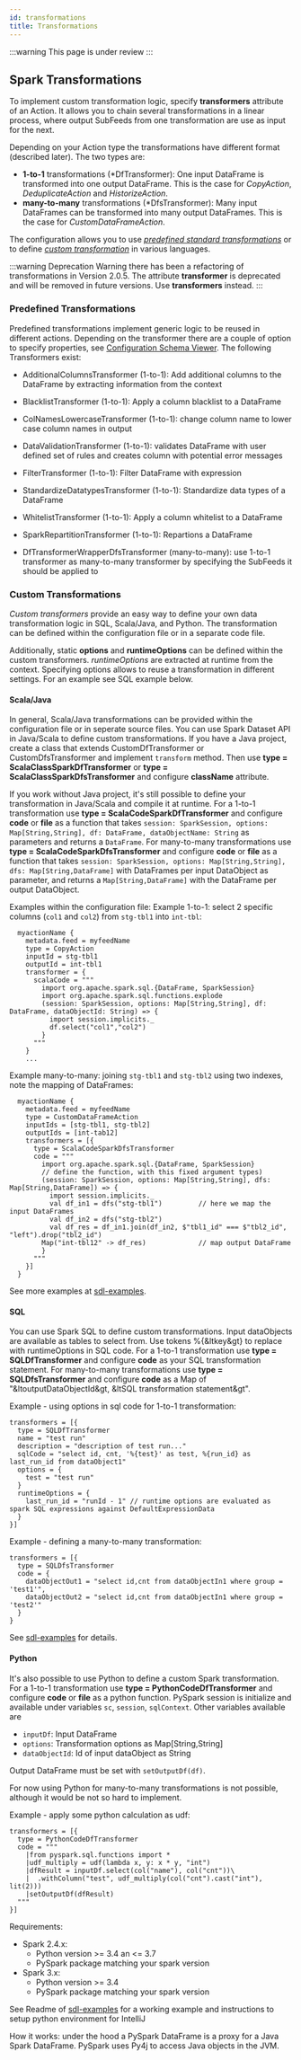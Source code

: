 ```yaml
---
id: transformations
title: Transformations
---
```


:::warning
This page is under review 
:::

## Spark Transformations
To implement custom transformation logic, specify **transformers** attribute of an Action. 
It allows you to chain several transformations in a linear process, where output SubFeeds from one transformation are use as input for the next.  

Depending on your Action type the transformations have different format (described later). The two types are:

* **1-to-1** transformations (\*DfTransformer): One input DataFrame is transformed into one output DataFrame. This is the case for *CopyAction*, *DeduplicateAction* and *HistorizeAction*.
* **many-to-many** transformations (\*DfsTransformer): Many input DataFrames can be transformed into many output DataFrames. This is the case for *CustomDataFrameAction*.

The configuration allows you to use [*predefined standard transformations*](#predefined-transformations) or to define [*custom transformation*](#custom-transformations) in various languages.

:::warning Deprecation Warning
 there has been a refactoring of transformations in Version 2.0.5. The attribute **transformer** is deprecated and will be removed in future versions. Use **transformers** instead.
:::


### Predefined Transformations
Predefined transformations implement generic logic to be reused in different actions. 
Depending on the transformer there are a couple of option to specify properties, see [Configuration Schema Viewer](../../JsonSchemaViewer).
The following Transformers exist:

* AdditionalColumnsTransformer (1-to-1): Add additional columns to the DataFrame by extracting information from the context
* BlacklistTransformer (1-to-1): Apply a column blacklist to a DataFrame
* ColNamesLowercaseTransformer (1-to-1): change column name to lower case column names in output
* DataValidationTransformer (1-to-1): validates DataFrame with user defined set of rules and creates column with potential error messages
* FilterTransformer (1-to-1): Filter DataFrame with expression
* StandardizeDatatypesTransformer (1-to-1): Standardize data types of a DataFrame
* WhitelistTransformer (1-to-1): Apply a column whitelist to a DataFrame
* SparkRepartitionTransformer (1-to-1): Repartions a DataFrame

* DfTransformerWrapperDfsTransformer (many-to-many): use 1-to-1 transformer as many-to-many transformer by specifying the SubFeeds it should be applied to
<!-- TODO show one example of an predefined transformation -->


### Custom Transformations
*Custom transformers* provide an easy way to define your own data transformation logic in SQL, Scala/Java, and Python.
The transformation can be defined within the configuration file or in a separate code file. 

Additionally, static **options** and **runtimeOptions** can be defined within the custom transformers. *runtimeOptions* are extracted at runtime from the context.
Specifying options allows to reuse a transformation in different settings. For an example see SQL example below.

#### Scala/Java
In general, Scala/Java transformations can be provided within the configuration file or in seperate source files. 
You can use Spark Dataset API in Java/Scala to define custom transformations.
If you have a Java project, create a class that extends CustomDfTransformer or CustomDfsTransformer and implement `transform` method.
Then use **type = ScalaClassSparkDfTransformer** or **type = ScalaClassSparkDfsTransformer** and configure **className** attribute.

If you work without Java project, it's still possible to define your transformation in Java/Scala and compile it at runtime.
For a 1-to-1 transformation use **type = ScalaCodeSparkDfTransformer** and configure **code** or **file** as a function that takes `session: SparkSession, options: Map[String,String], df: DataFrame, dataObjectName: String` as parameters and returns a `DataFrame`.
For many-to-many transformations use **type = ScalaCodeSparkDfsTransformer** and configure **code** or **file** as a function that takes `session: SparkSession, options: Map[String,String], dfs: Map[String,DataFrame]` with DataFrames per input DataObject as parameter, and returns a `Map[String,DataFrame]` with the DataFrame per output DataObject.

Examples within the configuration file:
Example 1-to-1: select 2 specific columns (`col1` and `col2`) from `stg-tbl1` into `int-tbl`:
```
  myactionName {
    metadata.feed = myfeedName
    type = CopyAction
    inputId = stg-tbl1
    outputId = int-tbl1
    transformer = {
      scalaCode = """
        import org.apache.spark.sql.{DataFrame, SparkSession}
        import org.apache.spark.sql.functions.explode
        (session: SparkSession, options: Map[String,String], df: DataFrame, dataObjectId: String) => {
          import session.implicits._
          df.select("col1","col2")
        }
      """
    }
    ...
```

Example many-to-many: joining `stg-tbl1` and `stg-tbl2` using two indexes, note the mapping of DataFrames:

```
  myactionName {
    metadata.feed = myfeedName
    type = CustomDataFrameAction
    inputIds = [stg-tbl1, stg-tbl2]
    outputIds = [int-tab12]
    transformers = [{
      type = ScalaCodeSparkDfsTransformer
      code = """
        import org.apache.spark.sql.{DataFrame, SparkSession}
        // define the function, with this fixed argument types)
        (session: SparkSession, options: Map[String,String], dfs: Map[String,DataFrame]) => {
          import session.implicits._
          val df_in1 = dfs("stg-tbl1")         // here we map the input DataFrames
          val df_in2 = dfs("stg-tbl2")
          val df_res = df_in1.join(df_in2, $"tbl1_id" === $"tbl2_id", "left").drop("tbl2_id")
        Map("int-tbl12" -> df_res)             // map output DataFrame
        }
      """
    }]
  }
```

See more examples at [sdl-examples](https://github.com/smart-data-lake/sdl-examples).

#### SQL
You can use Spark SQL to define custom transformations.
Input dataObjects are available as tables to select from. Use tokens %{&ltkey&gt} to replace with runtimeOptions in SQL code.
For a 1-to-1 transformation use **type = SQLDfTransformer** and configure **code** as your SQL transformation statement.
For many-to-many transformations use **type = SQLDfsTransformer** and configure **code** as a Map of "&ltoutputDataObjectId&gt, &ltSQL transformation statement&gt".

Example - using options in sql code for 1-to-1 transformation:
```
transformers = [{
  type = SQLDfTransformer
  name = "test run"
  description = "description of test run..."
  sqlCode = "select id, cnt, '%{test}' as test, %{run_id} as last_run_id from dataObject1"
  options = {
    test = "test run"
  }
  runtimeOptions = {
    last_run_id = "runId - 1" // runtime options are evaluated as spark SQL expressions against DefaultExpressionData
  }
}]
```

Example - defining a many-to-many transformation:
```
transformers = [{
  type = SQLDfsTransformer
  code = {
    dataObjectOut1 = "select id,cnt from dataObjectIn1 where group = 'test1'",
    dataObjectOut2 = "select id,cnt from dataObjectIn1 where group = 'test2'"
  }
}
```

See [sdl-examples](https://github.com/smart-data-lake/sdl-examples) for details.

#### Python
It's also possible to use Python to define a custom Spark transformation.
For a 1-to-1 transformation use **type = PythonCodeDfTransformer** and configure **code** or **file** as a python function.
PySpark session is initialize and available under variables `sc`, `session`, `sqlContext`.
Other variables available are
* `inputDf`: Input DataFrame
* `options`: Transformation options as Map[String,String]
* `dataObjectId`: Id of input dataObject as String

Output DataFrame must be set with `setOutputDf(df)`.

For now using Python for many-to-many transformations is not possible, although it would be not so hard to implement.

Example - apply some python calculation as udf:
```
transformers = [{
  type = PythonCodeDfTransformer 
  code = """
    |from pyspark.sql.functions import *
    |udf_multiply = udf(lambda x, y: x * y, "int")
    |dfResult = inputDf.select(col("name"), col("cnt"))\
    |  .withColumn("test", udf_multiply(col("cnt").cast("int"), lit(2)))
    |setOutputDf(dfResult)
  """
}]
```

Requirements:
* Spark 2.4.x:
    * Python version >= 3.4 an <= 3.7
    * PySpark package matching your spark version
* Spark 3.x:
    * Python version >= 3.4
    * PySpark package matching your spark version

See Readme of [sdl-examples](https://github.com/smart-data-lake/sdl-examples) for a working example and instructions to setup python environment for IntelliJ

How it works: under the hood a PySpark DataFrame is a proxy for a Java Spark DataFrame. PySpark uses Py4j to access Java objects in the JVM.
